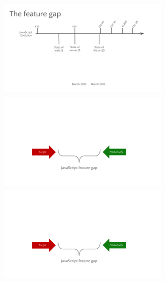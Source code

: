 <img src="images/future/timeline.png"/>

<p class="fragment current-visible fade-right current-fragment">
    <img src="images/future/features.png" id="features"/>
    <p class="fragment">
            <img src="images/future/features.png" id="features-next"/>
    </p>
</p>